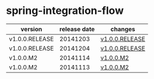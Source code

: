 # spring-integration-flow	


|version|release date|changes|
|---|---|---|
|v1.0.0.RELEASE|20141203|[v1.0.0.RELEASE](./v1.0.0.RELEASE-20141203.md)|
|v1.0.0.RELEASE|20141204|[v1.0.0.RELEASE](./v1.0.0.RELEASE-20141204.md)|
|v1.0.0.M2|20141114|[v1.0.0.M2](./v1.0.0.M2-20141114.md)|
|v1.0.0.M2|20141113|[v1.0.0.M2](./v1.0.0.M2-20141113.md)|
